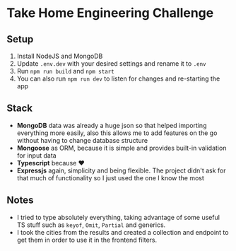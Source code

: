 # Take Home Engineering Challenge
## Setup
1. Install NodeJS and MongoDB
2. Update `.env.dev` with your desired settings and rename it to `.env`
3. Run `npm run build` and `npm start`
4. You can also run `npm run dev` to listen for changes and re-starting the app

## Stack
- **MongoDB** data was already a huge json so that helped importing everything more easily, also this allows me to add features on the go without having to change database structure
- **Mongoose** as ORM, because it is simple and provides built-in validation for input data
- **Typescript** because ❤️
- **Expressjs** again, simplicity and being flexible. The project didn't ask for that much of functionality so I just used the one I know the most

## Notes
- I tried to type absolutely everything, taking advantage of some useful TS stuff such as `keyof`, `Omit`, `Partial` and generics.
- I took the cities from the results and created a collection and endpoint to get them in order to use it in the frontend filters.